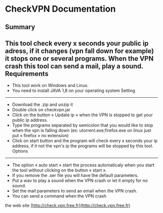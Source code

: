 ﻿CheckVPN Documentation
======================
Summary
-------
This tool check every x seconds your public ip adress, if it changes (vpn fall down for example) it stops one or several programs. When the VPN crash this tool can send a mail, play a sound.
Requirements
------------
- This tool work on Windows and Linux.
- You need to install JAVA 1,8 on your operating system
Setting
-------
- Download the .zip and unzip it
- Double click on checkvpn.jar
- Click on the button « Update ip » when the VPN is stopped to get your public ip address.
- Type the programs separated by semicolon that you would like to stop when the vpn is falling down (ex: utorrent.exe;firefox.exe on linux just put « firefox » no extension)
- Click on start button and the program will check every x seconds your ip address, if it not the vpn's ip the programs will be stopped by this tool.
Options
-------
- The option « auto start » start the process automaticaly when you start the tool without clicking on the button « start ».
- If you remove the .ser file you will have the default parameters.
- Put a wav to play a sound when the VPN crash or let it empty for no sound.
- Set the mail parameters to send an email when the VPN crash.
- You can send a command when the VPN crash


the web site [http://check.vpn.free.fr](http://check.vpn.free.fr)
